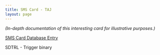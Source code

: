 ```yaml
---
title: SMS Card - TAJ
layout: page
---
```

_(In-depth documentation of this interesting card for illustrative purposes.)_

[SMS Card Database Entry](https://static.righto.com/sms/TAJ.html)

SDTRL - Trigger binary

